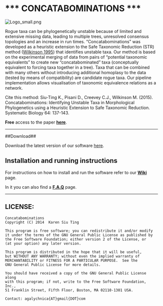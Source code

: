# *** CONCATABOMINATIONS ***     
![Logo_small.png](https://bitbucket.org/repo/Kb9nak/images/1207101870-Logo_small.png)


Rogue taxa can be phylogenetically unstable because of limited and extensive missing data, leading to multiple trees, unresolved consensus topologies and an increase in run times. “Concatabominations” was developed as a heuristic extension to the Safe Taxonomic Reduction (STR) method ([Wilkinson 1995](http://sysbio.oxfordjournals.org/content/44/4/501.short)) that identifies unstable taxa. Our method is based on the experimental merging of data from pairs of “potential taxonomic equivalents” to create new “concatabominated” taxa (conceptually equivalent to forcing taxa together in a tree). Taxa that can be combined with many others without introducing additional homoplasy to the data (tested by means of compatibility) are candidate rogue taxa. Our pipeline implementation allows visualisation of taxonomic equivalence relations as a network. 

Cite this method:
Siu-Ting K., Pisani D., Creevey C.J., Wilkinson M. (2015). Concatabominations: Identifying Unstable Taxa in Morphological Phylogenetics using a Heuristic Extension to Safe Taxonomic Reduction. Systematic Biology 64: 137-143. 

**Free** access to the paper [**here**](http://sysbio.oxfordjournals.org/content/64/1/137).

----

##Download##

Download the latest version of our software [here](https://bitbucket.org/ksiuting/concatabomination/downloads).

## Installation and running instructions ##

For instructions on how to install and run the software refer to our **[Wiki](https://bitbucket.org/ksiuting/concatabomination/wiki/Home)** page.

In it you can also find a **[F.A.Q](https://bitbucket.org/ksiuting/concatabomination/wiki/FAQ)** page.

----

##    LICENSE:

    Concatabominations
    Copyright (C) 2014  Karen Siu Ting

    This program is free software; you can redistribute it and/or modify
    it under the terms of the GNU General Public License as published by
    the Free Software Foundation; either version 2 of the License, or
    (at your option) any later version.

    This program is distributed in the hope that it will be useful,
    but WITHOUT ANY WARRANTY; without even the implied warranty of
    MERCHANTABILITY or FITNESS FOR A PARTICULAR PURPOSE.  See the
    GNU General Public License for more details.

    You should have received a copy of the GNU General Public License along
    with this program; if not, write to the Free Software Foundation, Inc.,
    51 Franklin Street, Fifth Floor, Boston, MA 02110-1301 USA.
    
    Contact: agalychnica{AT}gmail{DOT}com